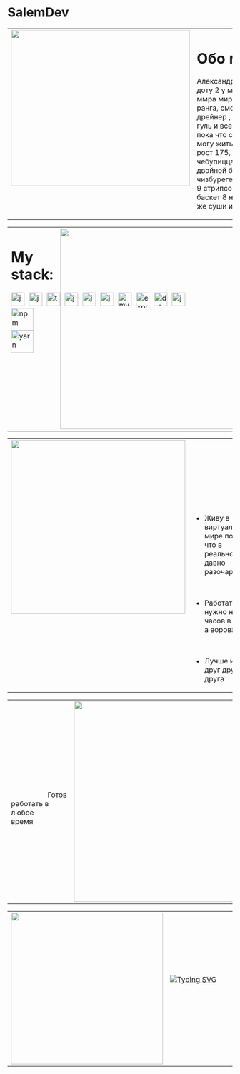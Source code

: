 # SalemDev
<table style="width: 100%; border: none !important; border="0" cellspacing="0" cellpadding="0"">
  <tr style="width: 100%;  border: none !important;">
    <td valign="top" style="width: 50%;  border: none !important;">
      <div>
        <img
          width="400px"
          height="350px"
          style="width: 400px; height: 350px"
          src="https://i.pinimg.com/280x280_RS/ba/84/1a/ba841a22d1ce9a8e047ebee0f3154912.jpg"
        />
      </div>
    </td>
    <td valign="top" style="width: 300px; border: none !important;">
      <div style="width: 300px;">
        <h1>Обо мне</h1>
        <p>Александр , 18 , Белгород - играю в доту 2 у меня 2 тысячи <br/> ммра мира
        настоящий гуль SSS ранга, смотрю зхс курседа,<br/> дрейнер , люблю аниме:
        токийский гуль и все, живу <br/> пока что с мамой, но если разрешите могу
        жить в офисе , <br/>рост 175, вес 132 кг , любимая еда: чебупицца, чебупели;
        из мака:<br/>  двойной бигмак, кола zero, трйоной чизбурегер; Из кфс: баскет
        s, <br/>9 стрипсов, 9 крылышек , баскет free, баскет 8 ножек оригинальный, а
        так же суши и пиццу</p>
      </div>
    </td>
  </tr>
</table>

<table style="width: 100%; border: none !important; border="0" cellspacing="0" cellpadding="0"">
  <tr style="width: 100%; border: none !important;">
    <td valign="top" style="width: 50%; border: none !important;">
      <div>
        <h1>My stack:</h1>
                <div
          class="icons"
          style="margin-top: 10px; width: 30px; gap: 10px; display: flex"
        >
          <img
            style="width: 30px"
            src="https://upload.wikimedia.org/wikipedia/commons/thumb/9/99/Unofficial_JavaScript_logo_2.svg/800px-Unofficial_JavaScript_logo_2.svg.png"
            alt="js"
          />
          <img
            style="width: 30px"
            src="https://upload.wikimedia.org/wikipedia/commons/thumb/2/29/Postgresql_elephant.svg/1200px-Postgresql_elephant.svg.png"
            alt="js"
            title="postgresql"
          />
          <img
            style="width: 30px"
            src="https://upload.wikimedia.org/wikipedia/commons/thumb/4/4c/Typescript_logo_2020.svg/1200px-Typescript_logo_2020.svg.png"
            alt="typescript"
            title="typescript"
          />
          <img
            style="width: 30px"
            src="https://upload.wikimedia.org/wikipedia/commons/thumb/a/a7/React-icon.svg/1200px-React-icon.svg.png"
            alt="js"
            title="react"
          />
          <img
            style="width: 30px"
            src="https://avatars.githubusercontent.com/u/18133?s=200&v=4"
            alt="js"
            title="git"
          />
          <img
            style="width: 30px"
            src="https://camo.githubusercontent.com/0dc3b9afa37acc792f49624b1f8dd364b55c9107167fd291ffde1d81917aceba/68747470733a2f2f6d6f62782e6a732e6f72672f6173736574732f6d6f62782e706e67"
            title="mobx"
            alt="js"
          />
          <img
            style="width: 30px"
            src="https://styles.redditmedia.com/t5_2qm6k/styles/communityIcon_dhjr6guc03x51.png"
            alt="mysql"
            title="mysql"
          />
          <img
            style="width: 35px"
            src="https://assets.website-files.com/61ca3f775a79ec5f87fcf937/6202fcdee5ee8636a145a41b_1234.png"
            alt="express"
            title="express"
          />
          <img
            style="width: 30px"
            src="https://psv4.userapi.com/c237031/u266376713/docs/d49/1353fde50ddf/dota.png?extra=jmwYHnaI7ISWmDG25yQEvtbpLvO2eKVD0f6Gn-xa4bmgLYez89KVZzCXojN1nD_gZDvtMDmQF5DINnFKcAkFuabeYm0HnyvT5tEXh5ir7Wii0Wp3cuS-A6IbhGhJZqwtlghvxdvMaggu1dxG6n3QqlKyOaw"
            alt="dota2"
            title="dota2"
          />
          <img
            style="width: 30px"
            src="https://marketplace.squiz.net/__data/assets/image/0024/27285/json-web-token-thumbnail.png"
            title="jwt (json web token)"
            alt="js"
          />
        </div>
        <div class="icons2">
          <img
            style="width: 50px"
            src="https://dizballanze.com/media/2013/01/npm.png"
            alt="npm"
            title="npm"
          />
          <img
            style="width: 50px"
            src="https://psv4.userapi.com/c237031/u266376713/docs/d9/8ea6cd3a809f/yran.png?extra=dRv93jMDW1mmxfI6wqssBC6KIwvV3k4rHNUNhF4nkebBT6ShKar2SIhb64ZIL52-NagCa3HT8iXZfk9hvzS7DtTFJC7lOQfeZdPlzRn90KTArSNSAGdOXbmI4QkCEPyQtjyNd72U1BotLs7fiPHDWx3U_oc"
            alt="yarn"
            title="yarn"
          />
        </div>
      </div>
    </td>
    <td valign="top" style="width: 50%; border: none !important;">
      <div>
        <img width="450px" style="width: 450px;" src="https://sun1-29.userapi.com/impg/0AHOYKt1g3DDyyVHrQV0zwcvj5-qVU_yLkoqyA/omsnGcN7Zy0.jpg?size=749x547&quality=95&sign=d98227abd0550d9d58acebf574cd6920&type=album">
      </div>
    </td>
  </tr>
</table>

<table style="width: 100%; border: none !important; border="0" cellspacing="0" cellpadding="0"">
  <tr style="width: 100%;  border: none !important;">
    <td valign="top" style="width: 50%;  border: none !important;">
      <div>
        <img
          style="width: 390px"
          src="https://media.tenor.com/3gA0Ij_7BagAAAAM/sad-dead-inside.gif"
        />
      </div>
    </td>
    <td valign="top" style="width: 50%;  border: none !important;">
      <div>
        <ul style="margin-top: 70px;">
        <br/><br/><br/><br/>
          <li style="margin: 15px 0">
            Живу в виртуальном мире потому что в реальном давно разочаровался
          </li><br/>
          <li style="margin: 15px 0">
            Работать нужно не 12 часов в сутки , а воровать
          </li><br/>
          <li style="margin: 15px 0">Лучше иметь друг друга чем друга</li>
        </ul>
      </div>
    </td>
  </tr>
</table>

<table style="width: 100%; border: none !important;">
  <tr style="width: 100%;  border: none !important;">
    <td valign="top" style="width: 50%;  border: none !important;"><div><br><br>
  <br><br><br><br><br><br><br><br>&nbsp;&nbsp;&nbsp;&nbsp;&nbsp;&nbsp;&nbsp;&nbsp;&nbsp;&nbsp;&nbsp;&nbsp;&nbsp;&nbsp;&nbsp;&nbsp;&nbsp;&nbsp;&nbsp;Готов работать в любое время&nbsp;&nbsp;&nbsp;&nbsp;&nbsp;&nbsp;&nbsp;&nbsp;&nbsp;&nbsp;&nbsp;&nbsp;&nbsp;&nbsp;&nbsp;&nbsp;&nbsp;</div></td>
    <td valign="top" style="width: 50%;  border: none !important;">
      <div>
        <img width="450px" style="width: 450px;" src="https://sun9-17.userapi.com/impg/J227d59YLvKZcgc-QsMLgihypP1w14-HLUAvDw/2BnnwTkYhrc.jpg?size=750x750&quality=95&sign=c30e640692d4e13c8645b305d2ba13b9&type=album">
      </div>
    </td>
  </tr>
</table>

<table style="width: 100%;  border: none !important; border="0" cellspacing="0" cellpadding="0"">
  <tr style="width: 100%;  border: none !important;">
    <td valign="top" style="width: 50%;  border: none !important;">
      <div>
        <img
          style="width: 340px"
          width="340px"
          src="https://sun9-82.userapi.com/impg/mEE6gGoi_7y862jwP5Ms3rBzzptY53t5D3PiUA/aLZIx4zOQqg.jpg?size=720x720&quality=95&sign=1845705515d8732332718afa23453952&type=album"
        />
      </div>
    </td>
    <td valign="top" style="width: 50%;  border: none !important;">
      <div>
      <br>
      <br>
      <br>
      <br>
      <br>
      <br>
      <br>
        <a href="https://git.io/typing-svg"
          ><img
            src="https://readme-typing-svg.demolab.com?font=Fira+Code&pause=1000&color=1BF700&width=435&lines=1%7C+let+me+%3D+die()"
            alt="Typing SVG"
        /></a>
      </div>
    </td>
  </tr>
</table>
